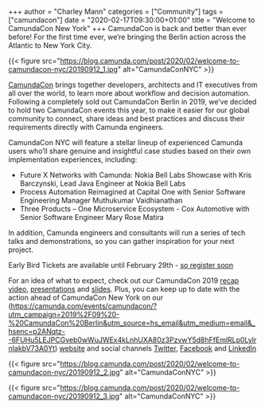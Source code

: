 +++
author = "Charley Mann"
categories = ["Community"]
tags = ["camundacon"]
date = "2020-02-17T09:30:00+01:00"
title = "Welcome to CamundaCon New York"
+++
CamundaCon is back and better than ever before! For the first time ever, we’re bringing the Berlin action across the Atlantic to New York City.

<!--more-->

{{< figure src="https://blog.camunda.com/post/2020/02/welcome-to-camundacon-nyc/20190912_1.jpg" alt="CamundaConNYC" >}}

[CamundaCon](https://www.camundacon.com/) brings together developers, architects and IT executives from all over the world, to learn more about workflow and decision automation. Following a completely sold out CamundaCon Berlin in 2019, we’ve decided to hold two CamundaCon events this year, to make it easier for our global community to connect, share ideas and best practices and discuss their requirements directly with Camunda engineers.

CamundaCon NYC will feature a stellar lineup of experienced Camunda users who’ll share genuine and insightful case studies based on their own implementation experiences, including:

* Future X Networks with Camunda: Nokia Bell Labs Showcase with Kris Barczynski, Lead Java Engineer at Nokia Bell Labs
* Process Automation Reimagined at Capital One with Senior Software Engineering Manager Muthukumar Vaidhianathan
* Three Products – One Microservice Ecosystem - Cox Automotive with Senior Software Engineer Mary Rose Matira

In addition, Camunda engineers and consultants will run a series of tech talks and demonstrations, so you can gather inspiration for your next project.

Early Bird Tickets are available until February 29th - [so register soon](https://www.camundacon.com/)

For an idea of what to expect, check out our CamundaCon 2019 [recap video](https://youtu.be/QqR3lsG5W88?utm_campaign=2019%2F09%20-%20CamundaCon%20Berlin&utm_source=hs_email&utm_medium=email&_hsenc=p2ANqtz--6FUHu5LEJPCGveb0wWuJWEx4kLnhUXA80z3PzvwY5d8hFfEmlRLp0LylrnIakbV73A0Yt), [presentations](https://www.youtube.com/playlist?list=PLJG25HlmvsOUIYnclbT4ZTuCcwOhvJBXC&utm_campaign=2019%2F09%20-%20CamundaCon%20Berlin&utm_source=hs_email&utm_medium=email&_hsenc=p2ANqtz--6FUHu5LEJPCGveb0wWuJWEx4kLnhUXA80z3PzvwY5d8hFfEmlRLp0LylrnIakbV73A0Yt) and [slides](https://www.slideshare.net/camunda/presentations?utm_campaign=2019%2F09%20-%20CamundaCon%20Berlin&utm_source=hs_email&utm_medium=email&_hsenc=p2ANqtz--6FUHu5LEJPCGveb0wWuJWEx4kLnhUXA80z3PzvwY5d8hFfEmlRLp0LylrnIakbV73A0Yt). Plus, you can keep up to date with the action ahead of CamundaCon New York on our (https://camunda.com/events/camundacon/?utm_campaign=2019%2F09%20-%20CamundaCon%20Berlin&utm_source=hs_email&utm_medium=email&_hsenc=p2ANqtz--6FUHu5LEJPCGveb0wWuJWEx4kLnhUXA80z3PzvwY5d8hFfEmlRLp0LylrnIakbV73A0Yt) [website](https://camunda.com/events/camundacon/?utm_campaign=2019%2F09%20-%20CamundaCon%20Berlin&utm_source=hs_email&utm_medium=email&_hsenc=p2ANqtz--6FUHu5LEJPCGveb0wWuJWEx4kLnhUXA80z3PzvwY5d8hFfEmlRLp0LylrnIakbV73A0Yt) and social channels [Twitter](https://twitter.com/Camunda?utm_campaign=2019%2F09%20-%20CamundaCon%20Berlin&utm_source=hs_email&utm_medium=email&_hsenc=p2ANqtz--6FUHu5LEJPCGveb0wWuJWEx4kLnhUXA80z3PzvwY5d8hFfEmlRLp0LylrnIakbV73A0Yt), [Facebook](https://www.facebook.com/CamundaBPM/?utm_campaign=2019%2F09%20-%20CamundaCon%20Berlin&utm_source=hs_email&utm_medium=email&_hsenc=p2ANqtz--6FUHu5LEJPCGveb0wWuJWEx4kLnhUXA80z3PzvwY5d8hFfEmlRLp0LylrnIakbV73A0Yt) and [LinkedIn](https://www.linkedin.com/company/camunda-services-gmbh/?utm_campaign=2019%2F09%20-%20CamundaCon%20Berlin&utm_source=hs_email&utm_medium=email&_hsenc=p2ANqtz--6FUHu5LEJPCGveb0wWuJWEx4kLnhUXA80z3PzvwY5d8hFfEmlRLp0LylrnIakbV73A0Yt)

{{< figure src="https://blog.camunda.com/post/2020/02/welcome-to-camundacon-nyc/20190912_2.jpg" alt="CamundaConNYC" >}}

{{< figure src="https://blog.camunda.com/post/2020/02/welcome-to-camundacon-nyc/20190912_3.jpg" alt="CamundaConNYC" >}}
